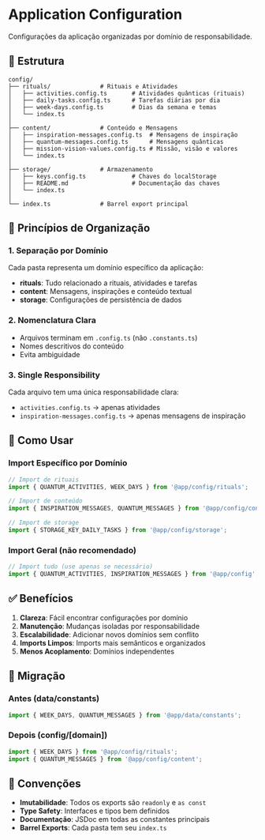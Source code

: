 # Application Configuration

Configurações da aplicação organizadas por domínio de responsabilidade.

## 📁 Estrutura

```
config/
├── rituals/              # Rituais e Atividades
│   ├── activities.config.ts       # Atividades quânticas (rituais)
│   ├── daily-tasks.config.ts      # Tarefas diárias por dia
│   ├── week-days.config.ts        # Dias da semana e temas
│   └── index.ts
│
├── content/              # Conteúdo e Mensagens
│   ├── inspiration-messages.config.ts  # Mensagens de inspiração
│   ├── quantum-messages.config.ts      # Mensagens quânticas
│   ├── mission-vision-values.config.ts # Missão, visão e valores
│   └── index.ts
│
├── storage/              # Armazenamento
│   ├── keys.config.ts             # Chaves do localStorage
│   ├── README.md                  # Documentação das chaves
│   └── index.ts
│
└── index.ts              # Barrel export principal
```

## 🎯 Princípios de Organização

### 1. Separação por Domínio
Cada pasta representa um domínio específico da aplicação:

- **rituals**: Tudo relacionado a rituais, atividades e tarefas
- **content**: Mensagens, inspirações e conteúdo textual
- **storage**: Configurações de persistência de dados

### 2. Nomenclatura Clara
- Arquivos terminam em `.config.ts` (não `.constants.ts`)
- Nomes descritivos do conteúdo
- Evita ambiguidade

### 3. Single Responsibility
Cada arquivo tem uma única responsabilidade clara:
- `activities.config.ts` → apenas atividades
- `inspiration-messages.config.ts` → apenas mensagens de inspiração

## 📖 Como Usar

### Import Específico por Domínio
```typescript
// Import de rituais
import { QUANTUM_ACTIVITIES, WEEK_DAYS } from '@app/config/rituals';

// Import de conteúdo
import { INSPIRATION_MESSAGES, QUANTUM_MESSAGES } from '@app/config/content';

// Import de storage
import { STORAGE_KEY_DAILY_TASKS } from '@app/config/storage';
```

### Import Geral (não recomendado)
```typescript
// Import tudo (use apenas se necessário)
import { QUANTUM_ACTIVITIES, INSPIRATION_MESSAGES } from '@app/config';
```

## ✅ Benefícios

1. **Clareza**: Fácil encontrar configurações por domínio
2. **Manutenção**: Mudanças isoladas por responsabilidade
3. **Escalabilidade**: Adicionar novos domínios sem conflito
4. **Imports Limpos**: Imports mais semânticos e organizados
5. **Menos Acoplamento**: Domínios independentes

## 🔄 Migração

### Antes (data/constants)
```typescript
import { WEEK_DAYS, QUANTUM_MESSAGES } from '@app/data/constants';
```

### Depois (config/[domain])
```typescript
import { WEEK_DAYS } from '@app/config/rituals';
import { QUANTUM_MESSAGES } from '@app/config/content';
```

## 📝 Convenções

- **Imutabilidade**: Todos os exports são `readonly` e `as const`
- **Type Safety**: Interfaces e tipos bem definidos
- **Documentação**: JSDoc em todas as constantes principais
- **Barrel Exports**: Cada pasta tem seu `index.ts`
